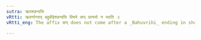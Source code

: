 ```yaml
---
sutra: ऋतश्छन्दसि
vRtti: ऋवर्णान्ताद् बहुव्रीहेश्छन्दसि विषये कप् प्रत्ययो न भवति ॥
vRtti_eng: The affix कप् does not come after a _Bahuvrihi_ ending in short ऋ in the _Veda_.

---
```

